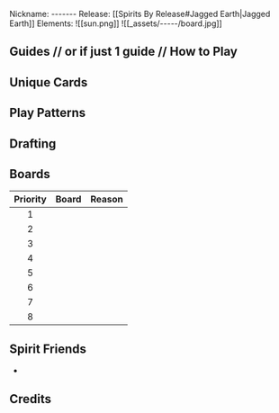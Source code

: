 Nickname: -------
Release: \[\[Spirits By Release#Jagged Earth|Jagged Earth]]
Elements: ![[sun.png]] 
\!\[\[_assets/-----/board.jpg]]
## Guides // or if just 1 guide // How to Play


## Unique Cards


## Play Patterns


## Drafting


## Boards


| Priority | Board | Reason |
| :------: | :---: | :----- |
|    1     |       |        |
|    2     |       |        |
|    3     |       |        |
|    4     |       |        |
|    5     |       |        |
|    6     |       |        |
|    7     |       |        |
|    8     |       |        |


## Spirit Friends
- 



Credits
- 